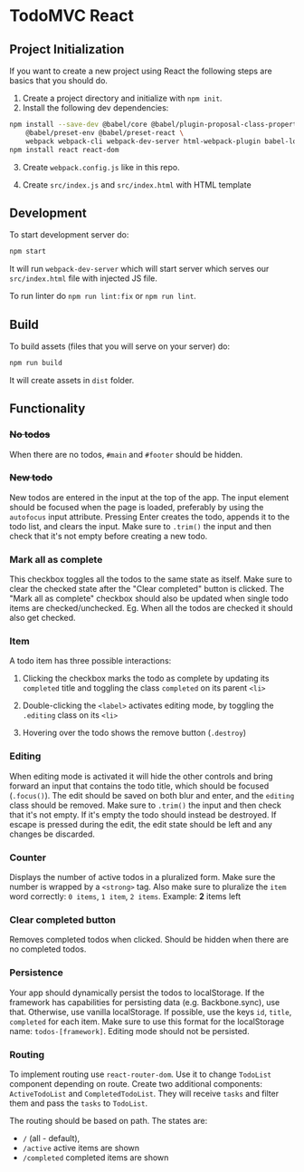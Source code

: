 # TodoMVC React

## Project Initialization

If you want to create a new project using React the following steps are basics
that you should do.

1. Create a project directory and initialize with `npm init`.
2. Install the following dev dependencies:

```sh
npm install --save-dev @babel/core @babel/plugin-proposal-class-properties \
    @babel/preset-env @babel/preset-react \
    webpack webpack-cli webpack-dev-server html-webpack-plugin babel-loader
npm install react react-dom
```

3. Create `webpack.config.js` like in this repo.

4. Create `src/index.js` and `src/index.html` with HTML template

## Development

To start development server do:

```sh
npm start
```

It will run `webpack-dev-server` which will start server which serves our
`src/index.html` file with injected JS file.

To run linter do `npm run lint:fix` or `npm run lint`.

## Build

To build assets (files that you will serve on your server) do:

```sh
npm run build
```

It will create assets in `dist` folder.

## Functionality

### ~~No todos~~

When there are no todos, `#main` and `#footer` should be hidden.

### ~~New todo~~

New todos are entered in the input at the top of the app. The input element should be focused when the page is loaded, preferably by using the `autofocus` input attribute. Pressing Enter creates the todo, appends it to the todo list, and clears the input. Make sure to `.trim()` the input and then check that it's not empty before creating a new todo.

### Mark all as complete

This checkbox toggles all the todos to the same state as itself. Make sure to clear the checked state after the "Clear completed" button is clicked. The "Mark all as complete" checkbox should also be updated when single todo items are checked/unchecked. Eg. When all the todos are checked it should also get checked.

### Item

A todo item has three possible interactions:

1. Clicking the checkbox marks the todo as complete by updating its `completed` title and toggling the class `completed` on its parent `<li>`

2. Double-clicking the `<label>` activates editing mode, by toggling the `.editing` class on its `<li>`

3. Hovering over the todo shows the remove button (`.destroy`)

### Editing

When editing mode is activated it will hide the other controls and bring forward an input that contains the todo title, which should be focused (`.focus()`). The edit should be saved on both blur and enter, and the `editing` class should be removed. Make sure to `.trim()` the input and then check that it's not empty. If it's empty the todo should instead be destroyed. If escape is pressed during the edit, the edit state should be left and any changes be discarded.

### Counter

Displays the number of active todos in a pluralized form. Make sure the number is wrapped by a `<strong>` tag. Also make sure to pluralize the `item` word correctly: `0 items`, `1 item`, `2 items`. Example: **2** items left

### Clear completed button

Removes completed todos when clicked. Should be hidden when there are no completed todos.

### Persistence

Your app should dynamically persist the todos to localStorage. If the framework has capabilities for persisting data (e.g. Backbone.sync), use that. Otherwise, use vanilla localStorage. If possible, use the keys `id`, `title`, `completed` for each item. Make sure to use this format for the localStorage name: `todos-[framework]`. Editing mode should not be persisted.

### Routing

To implement routing use `react-router-dom`. Use it to change `TodoList` component depending on route. Create two additional components: `ActiveTodoList` and `CompletedTodoList`. They will receive `tasks` and filter them and pass the `tasks` to `TodoList`.

The routing should be based on path. The states are:

* `/` (all - default),
* `/active` active items are shown
* `/completed` completed items are shown
